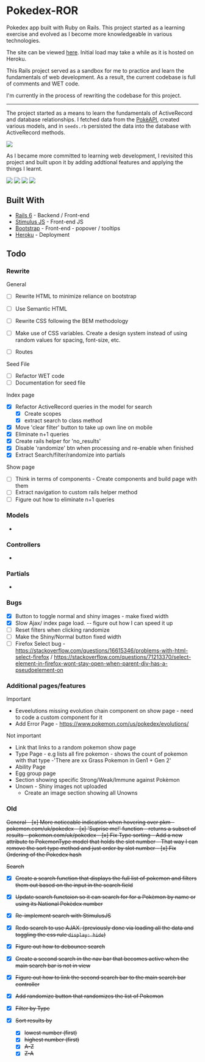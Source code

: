 # Pokedex-ROR
Pokedex app built with Ruby on Rails. This project started as a learning exercise and evolved as I become more knowledgeable in various technologies.

The site can be viewed [here]().
Initial load may take a while as it is hosted on Heroku.

This Rails project served as a sandbox for me to practice and learn the fundamentals of web development. As a result, the current codebase is full of comments and WET code.

I'm currently in the process of rewriting the codebase for this project.

---
The project started as a means to learn the fundamentals of ActiveRecord and database relationships. I fetched data from the [PokèAPI](), created various models, and in `seeds.rb` persisted the data into the database with ActiveRecord methods.

![](/Schema.png)

As I became more committed to learning web development, I revisited this project and built upon it by adding addtional features and applying the things I learnt.

![](/Screenshot1.png)
![](/Screenshot2.png)
![](/Screenshot3.png)
![](/Screenshot4.png)

## Built With
- [Rails 6](https://guides.rubyonrails.org/) - Backend / Front-end
- [Stimulus JS](https://stimulus.hotwired.dev/) - Front-end JS
- [Bootstrap](https://getbootstrap.com/) - Front-end - popover / tooltips
- [Heroku](https://heroku.com/) - Deployment

## Todo

### Rewrite
General
 - [ ] Rewrite HTML to minimize reliance on bootstrap
 - [ ] Use Semantic HTML
 - [ ] Rewrite CSS following the BEM methodology
 - [ ] Make use of CSS variables. Create a design system instead of using random values for spacing, font-size, etc.

 - [ ] Routes

 Seed File
 - [ ] Refactor WET code
 - [ ] Documentation for seed file

Index page
  - [x] Refactor ActiveRecord queries in the model for search
    -  [x] Create scopes
    -  [x] extract search to class method
  - [x] Move 'clear filter' button to take up own line on mobile
  - [x] Eliminate n+1 queries
  - [x] Create rails helper for 'no_results'
  - [x] Disable 'randomize' btn when processing and re-enable when finished
  - [x] Extract Search/filter/randomize into partials

Show page
  - [ ] Think in terms of components - Create components and build page with them
  - [ ] Extract navigation to custom rails helper method
  - [ ] Figure out how to eliminate n+1 queries

### Models
  -
### Controllers
  -
### Partials
  -

### Bugs
  - [x] Button to toggle normal and shiny images - make fixed width
  - [x] Slow Ajax/ index page load. -- figure out how I can speed it up
  - [ ] Reset filters when clicking randomize
  - [ ] Make the Shiny/Normal button fixed width
  - [ ] Firefox Select bug - https://stackoverflow.com/questions/16615346/problems-with-html-select-firefox / https://stackoverflow.com/questions/71213370/select-element-in-firefox-wont-stay-open-when-parent-div-has-a-pseudoelement-on

### Additional pages/features
Important
  - Eeveelutions missing evolution chain component on show page - need to code a custom component for it
  - Add Error Page - https://www.pokemon.com/us/pokedex/evolutions/

Not important
  - Link that links to a random pokemon show page
  - Type Page - e.g lists all fire pokemon - shows the count of pokemon with that type -'There are xx Grass Pokemon in Gen1 + Gen 2'
  - Ability Page
  - Egg group page
  - Section showing specific Strong/Weak/Immune against Pokèmon
  - Unown - Shiny images not uploaded
    - Create an image section showing all Unowns

### Old
<del>
General
  - [x] More noticeable indication when hovering over pkm  - pokemon.com/uk/pokedex
  - [x] 'Suprise me!' function - returns a subset of results - pokemon.com/uk/pokedex
  - [x] Fix Type sorting - Add a new attribute to PokemonType model that holds the slot number - That way I can remove the sort type method and just order by slot number
  - [x] Fix Ordering of the Pokedex hash

Search
  - [x] Create a search function that displays the full list of pokemon and filters them out based on the input in the search field
  - [x] Update search functoion so it can search for for a Pokèmon by name or using its National Pokèdex number
  - [x] Re-implement search with StimulusJS
  - [x] Redo search to use AJAX. (previously done via loading all the data and toggling the css rule `display: hide`)
  - [x] Figure out how to debounce search
  - [x] Create a second search in the nav bar that becomes active when the main search bar is not in view
  - [x] Figure out how to link the second search bar to the main search bar controller

  - [x]  Add randomize button that randomizes the list of Pokemon

  - [x] Filter by Type
  - [x] Sort results by
    - [x] lowest number (first)
    - [x] highest number (first)
    - [x] A-Z
    - [x] Z-A
    </del>
